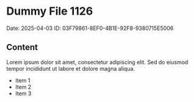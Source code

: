 # Dummy File 1126

Date: 2025-04-03
ID: 03F79861-8EF0-4B1E-92F8-9380715E5006

## Content

Lorem ipsum dolor sit amet, consectetur adipiscing elit.
Sed do eiusmod tempor incididunt ut labore et dolore magna aliqua.

* Item 1
* Item 2
* Item 3
